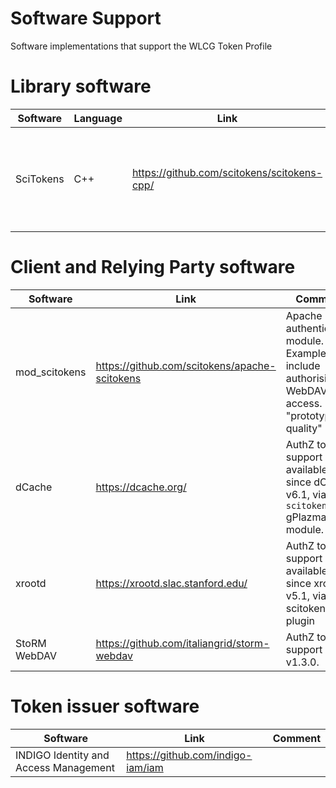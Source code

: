 # Software Support
Software implementations that support the WLCG Token Profile

# Library software

| Software      | Language | Link | Comment  |
| ------------- |----------|------|----------|
| SciTokens | C++ | https://github.com/scitokens/scitokens-cpp/ | Library that supports SciToken and AuthZ profile tokens. |

# Client and Relying Party software

| Software      | Link | Comment  |
| ------------- |------| ---------|
| mod_scitokens | https://github.com/scitokens/apache-scitokens | Apache httpd authentication module.  Example uses include authorising WebDAV access. "prototype quality" |
| dCache | https://dcache.org/ | AuthZ token support available since dCache v6.1, via the `scitoken` gPlazma module. |
| xrootd | https://xrootd.slac.stanford.edu/ | AuthZ token support available since xrootd v5.1, via scitoken plugin |
| StoRM WebDAV | https://github.com/italiangrid/storm-webdav | AuthZ token support sinve v1.3.0. |

# Token issuer software

| Software      | Link | Comment  |
| ------------- |------| ---------|
| INDIGO Identity and Access Management           | https://github.com/indigo-iam/iam |  |
